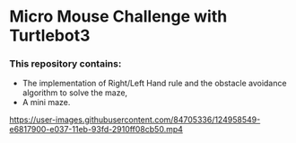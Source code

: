 # Micro Mouse Challenge with Turtlebot3
### This repository contains:
* The implementation of Right/Left Hand rule and the obstacle avoidance algorithm to solve the maze,
* A mini maze.

https://user-images.githubusercontent.com/84705336/124958549-e6817900-e037-11eb-93fd-2910ff08cb50.mp4
